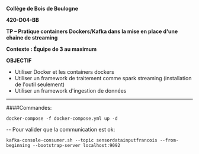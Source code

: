 **Collège de Bois de Boulogne**

**420-D04-BB**

**TP – Pratique containers Dockers/Kafka dans la mise en place d'une chaine de streaming**

**Contexte : Équipe de 3 au maximum**

**OBJECTIF**

- Utiliser Docker et les containers dockers
- Utiliser un framework de traitement comme spark streaming (installation de l'outil seulement)
- Utiliser un framework d'ingestion de données





---
####Commandes:

```
docker-compose -f docker-compose.yml up -d
```
-- Pour valider que la communication est ok: 
```
kafka-console-consumer.sh --topic sensordatainputfrancois --from-beginning --bootstrap-server localhost:9092 
```
